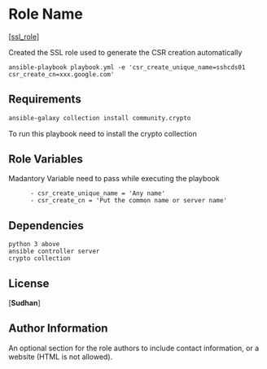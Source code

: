 Role Name
=========

[[ssl_role](https://github.com/sudhann92/project-repo/tree/new_branch/ssl_creation/roles/ssl_role)]

Created the SSL role used to generate the CSR creation automatically

``` Example
ansible-playbook playbook.yml -e 'csr_create_unique_name=sshcds01 csr_create_cn=xxx.google.com'
```

Requirements
------------

```bash
ansible-galaxy collection install community.crypto
```
To run this playbook need to install the crypto collection

Role Variables
--------------
Madantory Variable need to pass while executing the playbook
```
      - csr_create_unique_name = 'Any name'
      - csr_create_cn = 'Put the common name or server name' 
```


Dependencies
------------
```
python 3 above
ansible controller server
crypto collection
```
License
-------

[**Sudhan**]

Author Information
------------------

An optional section for the role authors to include contact information, or a website (HTML is not allowed).
